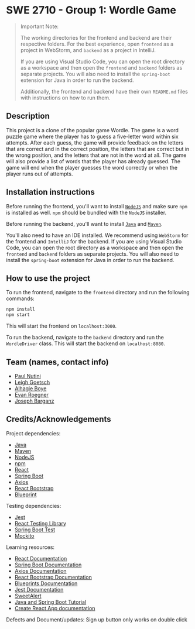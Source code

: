 # SWE 2710 - Group 1: Wordle Game

> Important Note:
> 
> The working directories for the frontend and backend are their respective folders. For the best experience, open `frontend` as a project in WebStorm, and `backend` as a project in IntelliJ.
> 
> If you are using Visual Studio Code, you can open the root directory as a workspace and then open the `frontend` and `backend` folders as separate projects. You will also need to install the `spring-boot` extension for Java in order to run the backend.
> 
> Additionally, the frontend and backend have their own `README.md` files with instructions on how to run them.

## Description
This project is a clone of the popular game Wordle. The game is a word puzzle game where the player has to guess a five-letter word within six attempts. After each guess, the game will provide feedback on the letters that are correct and in the correct position, the letters that are correct but in the wrong position, and the letters that are not in the word at all. The game will also provide a list of words that the player has already guessed. The game will end when the player guesses the word correctly or when the player runs out of attempts.

## Installation instructions
Before running the frontend, you'll want to install [`NodeJS`](https://nodejs.org/en/download) and make sure `npm` is installed as well. `npm` should be bundled with the `NodeJS` installer.

Before running the backend, you'll want to install [`Java`](https://www.oracle.com/java/technologies/javase-jdk11-downloads.html) and [`Maven`](https://maven.apache.org/download.cgi). 

You'll also need to have an IDE installed. We recommend using `WebStorm` for the frontend and `IntelliJ` for the backend. If you are using Visual Studio Code, you can open the root directory as a workspace and then open the `frontend` and `backend` folders as separate projects. You will also need to install the `spring-boot` extension for Java in order to run the backend.

## How to use the project
To run the frontend, navigate to the `frontend` directory and run the following commands:
```bash 
npm install
npm start
```
This will start the frontend on `localhost:3000`.

To run the backend, navigate to the `backend` directory and run the `WordleDriver` class. This will start the backend on `localhost:8080`.

## Team (names, contact info)
- [Paul Nutini](mailto:nutinip@msoe.edu)
- [Leigh Goetsch](mailto:goetschm@msoe.edu)
- [Alhagie Boye](mailto:boyea@msoe.edu)
- [Evan Roegner](mailto:roegnere@msoe.edu)
- [Joseph Barganz](mailto:barganzj@msoe.edu)

## Credits/Acknowledgements

Project dependencies:
- [Java](https://www.oracle.com/java/technologies/javase-jdk11-downloads.html)
- [Maven](https://maven.apache.org/download.cgi)
- [NodeJS](https://nodejs.org/en/download)
- [npm](https://www.npmjs.com/)
- [React](https://reactjs.org/)
- [Spring Boot](https://spring.io/projects/spring-boot)
- [Axios](https://axios-http.com/)
- [React Bootstrap](https://react-bootstrap.github.io/)
- [Blueprint](https://blueprintjs.com/docs/)

Testing dependencies:
- [Jest](https://jestjs.io/)
- [React Testing Library](https://testing-library.com/docs/react-testing-library/intro/)
- [Spring Boot Test](https://spring.io/guides/gs/testing-web/)
- [Mockito](https://site.mockito.org/)

Learning resources:
- [React Documentation](https://reactjs.org/docs/getting-started.html)
- [Spring Boot Documentation](https://spring.io/guides/gs/spring-boot/)
- [Axios Documentation](https://axios-http.com/docs/intro)
- [React Bootstrap Documentation](https://react-bootstrap.github.io/getting-started/introduction/)
- [Blueprints Documentation](https://blueprints.io/docs/)
- [Jest Documentation](https://jestjs.io/docs/getting-started)
- [SweetAlert](https://sweetalert2.github.io/)
- [Java and Spring Boot Tutorial](https://milanwittpohl.com/projects/tutorials/Full-Stack-Web-App/the-backend-with-java-and-spring)
- [Create React App documentation](https://facebook.github.io/create-react-app/docs/getting-started)

Defects and Document/updates:
Sign up button only works on double click
